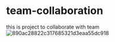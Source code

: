 # team-collaboration
this is project to collaborate with team
![890ac28822c317685321d3eaa55dc918](https://github.com/gideonekekeke/team-collaboration/assets/71523437/59b2e1f7-5825-475e-93f2-6bb25575ddfb)
